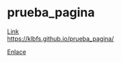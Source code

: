 # prueba_pagina
[Link](https://klbfs.github.io/prueba_pagina/)
<br>
https://klbfs.github.io/prueba_pagina/

<a href="https://klbfs.github.io/prueba_pagina/">Enlace</a>
